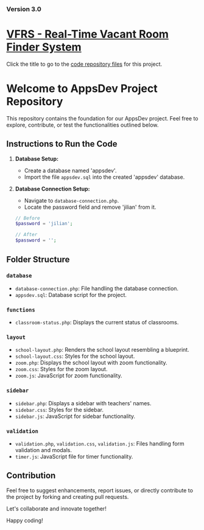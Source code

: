 ### Version 3.0

# [VFRS - Real-Time Vacant Room Finder System](https://github.com/Jgarette0/appsDev)

Click the title to go to the [code repository files](https://github.com/Jgarette0/appsDev) for this project.

# Welcome to AppsDev Project Repository

This repository contains the foundation for our AppsDev project. Feel free to explore, contribute, or test the functionalities outlined below.

## Instructions to Run the Code

1. **Database Setup:**

   - Create a database named 'appsdev'.
   - Import the file `appsdev.sql` into the created 'appsdev' database.

2. **Database Connection Setup:**

   - Navigate to `database-connection.php`.
   - Locate the password field and remove 'jilian' from it.

   ```php
   // Before
   $password = 'jilian';

   // After
   $password = '';
   ```

## Folder Structure

### `database`

- `database-connection.php`: File handling the database connection.
- `appsdev.sql`: Database script for the project.

### `functions`

- `classroom-status.php`: Displays the current status of classrooms.

### `layout`

- `school-layout.php`: Renders the school layout resembling a blueprint.
- `school-layout.css`: Styles for the school layout.
- `zoom.php`: Displays the school layout with zoom functionality.
- `zoom.css`: Styles for the zoom layout.
- `zoom.js`: JavaScript for zoom functionality.

### `sidebar`

- `sidebar.php`: Displays a sidebar with teachers' names.
- `sidebar.css`: Styles for the sidebar.
- `sidebar.js`: JavaScript for sidebar functionality.

### `validation`

- `validation.php`, `validation.css`, `validation.js`: Files handling form validation and modals.
- `timer.js`: JavaScript file for timer functionality.

## Contribution

Feel free to suggest enhancements, report issues, or directly contribute to the project by forking and creating pull requests.

Let's collaborate and innovate together!

Happy coding!

